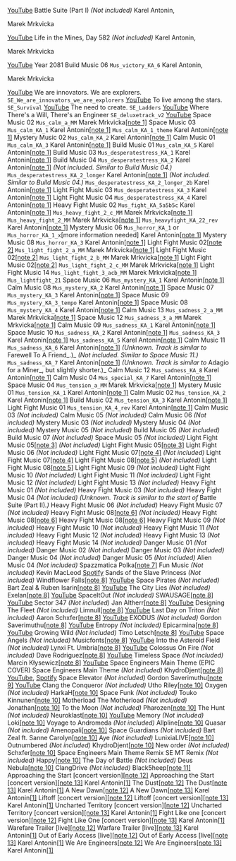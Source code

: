 
[YouTube](https://www.youtube.com/watch?v=gNmNrs2g9zA&list=PL1Lkz--s-OxvQa32ERbHnBqqsExIzjTZR&index=49) Battle Suite (Part I) _(Not included)_ Karel Antonin,

Marek Mrkvicka

[YouTube](https://www.youtube.com/watch?v=sZYyIJvrJuU&list=PL1Lkz--s-OxvQa32ERbHnBqqsExIzjTZR&index=50) Life in the Mines, Day 582 _(Not included)_ Karel Antonin,

Marek Mrkvicka

[YouTube](https://www.youtube.com/watch?v=vw8FUoqF6NU&list=PL1Lkz--s-OxvQa32ERbHnBqqsExIzjTZR&index=51) Year 2081 Build Music 06 `Mus_victory_KA_6` Karel Antonin,

Marek Mrkvicka

[YouTube](https://www.youtube.com/watch?v=OZYFjpbLK9U&list=PL1Lkz--s-OxvQa32ERbHnBqqsExIzjTZR&index=52) We are innovators. We are explorers. `SE_We_are_innovators_we_are_explorers` [YouTube](https://www.youtube.com/watch?v=_KyECNxnbhY&list=PL1Lkz--s-OxvQa32ERbHnBqqsExIzjTZR&index=53) To live among the stars. `SE_Survival` [YouTube](https://www.youtube.com/watch?v=TiDTSMRYJfc&list=PL1Lkz--s-OxvQa32ERbHnBqqsExIzjTZR&index=54) The need to create. `SE_Ladders` [YouTube](https://www.youtube.com/watch?v=BFvlexOH490&list=PL1Lkz--s-OxvQa32ERbHnBqqsExIzjTZR&index=55) Where There's a Will, There's an Engineer `SE_deluxetrack_v2` [YouTube](https://www.youtube.com/watch?v=OA38YkepdfA&list=PL1Lkz--s-OxvQa32ERbHnBqqsExIzjTZR&index=56) Space Music 02 `Mus_calm_a_MM` Marek Mrkvicka[\[note 1\]](#cite_note-filenamecomposer-1) Space Music 03 `Mus_calm_KA_1` Karel Antonin[\[note 1\]](#cite_note-filenamecomposer-1) `Mus_calm_KA_1_theme` Karel Antonin[\[note 1\]](#cite_note-filenamecomposer-1) Mystery Music 02 `Mus_calm_KA_2` Karel Antonin[\[note 1\]](#cite_note-filenamecomposer-1) Calm Music 01 `Mus_calm_KA_3` Karel Antonin[\[note 1\]](#cite_note-filenamecomposer-1) Build Music 01 `Mus_calm_KA_5` Karel Antonin[\[note 1\]](#cite_note-filenamecomposer-1) Build Music 03 `Mus_desperatestress_KA_1` Karel Antonin[\[note 1\]](#cite_note-filenamecomposer-1) Build Music 04 `Mus_desperatestress_KA_2` Karel Antonin[\[note 1\]](#cite_note-filenamecomposer-1) _(Not included. Similar to Build Music 04.)_ `Mus_desperatestress_KA_2_longer` Karel Antonin[\[note 1\]](#cite_note-filenamecomposer-1) _(Not included. Similar to Build Music 04.)_ `Mus_desperatestress_KA_2_longer_2b` Karel Antonin[\[note 1\]](#cite_note-filenamecomposer-1) Light Fight Music 03 `Mus_desperatestress_KA_3` Karel Antonin[\[note 1\]](#cite_note-filenamecomposer-1) Light Fight Music 04 `Mus_desperatestress_KA_4` Karel Antonin[\[note 1\]](#cite_note-filenamecomposer-1) Heavy Fight Music 02 `Mus_fight_KA_5a5b5c` Karel Antonin[\[note 1\]](#cite_note-filenamecomposer-1) `Mus_heavy_fight_2_c_MM` Marek Mrkvicka[\[note 1\]](#cite_note-filenamecomposer-1) `Mus_heavy_fight_2_MM` Marek Mrkvicka[\[note 1\]](#cite_note-filenamecomposer-1) `Mus_heavyfight_KA_22_rev` Karel Antonin[\[note 1\]](#cite_note-filenamecomposer-1) Mystery Music 06 `Mus_horror_KA_1` or `Mus_horror_KA_1_x`\[more information needed\] Karel Antonin[\[note 1\]](#cite_note-filenamecomposer-1) Mystery Music 08 `Mus_horror_KA_3` Karel Antonin[\[note 1\]](#cite_note-filenamecomposer-1) Light Fight Music 02[\[note 2\]](#cite_note-:3-2) `Mus_light_fight_2_a_MM` Marek Mrkvicka[\[note 1\]](#cite_note-filenamecomposer-1) Light Fight Music 02[\[note 2\]](#cite_note-:3-2) `Mus_light_fight_2_b_MM` Marek Mrkvicka[\[note 1\]](#cite_note-filenamecomposer-1) Light Fight Music 02[\[note 2\]](#cite_note-:3-2) `Mus_light_fight_2_c_MM` Marek Mrkvicka[\[note 1\]](#cite_note-filenamecomposer-1) Light Fight Music 14 `Mus_light_fight_3_acb_MM` Marek Mrkvicka[\[note 1\]](#cite_note-filenamecomposer-1) `Mus_lightfight_21` Space Music 06 `Mus_mystery_KA_1` Karel Antonin[\[note 1\]](#cite_note-filenamecomposer-1) Calm Music 08 `Mus_mystery_KA_2` Karel Antonin[\[note 1\]](#cite_note-filenamecomposer-1) Space Music 07 `Mus_mystery_KA_3` Karel Antonin[\[note 1\]](#cite_note-filenamecomposer-1) Space Music 09 `Mus_mystery_KA_3_tempo` Karel Antonin[\[note 1\]](#cite_note-filenamecomposer-1) Space Music 08 `Mus_mystery_KA_4` Karel Antonin[\[note 1\]](#cite_note-filenamecomposer-1) Calm Music 13 `Mus_sadness_2_a_MM` Marek Mrkvicka[\[note 1\]](#cite_note-filenamecomposer-1) Space Music 12 `Mus_sadness_3_a_MM` Marek Mrkvicka[\[note 1\]](#cite_note-filenamecomposer-1) Calm Music 09 `Mus_sadness_KA_1` Karel Antonin[\[note 1\]](#cite_note-filenamecomposer-1) Space Music 10 `Mus_sadness_KA_2` Karel Antonin[\[note 1\]](#cite_note-filenamecomposer-1) `Mus_sadness_KA_3` Karel Antonin[\[note 1\]](#cite_note-filenamecomposer-1) `Mus_sadness_KA_5` Karel Antonin[\[note 1\]](#cite_note-filenamecomposer-1) Calm Music 11 `Mus_sadness_KA_6` Karel Antonin[\[note 1\]](#cite_note-filenamecomposer-1) _(Unknown. Track is similar to_ Farewell To A Friend_.)_ _(Not included. Similar to Space Music 11.)_ `Mus_sadness_KA_7` Karel Antonin[\[note 1\]](#cite_note-filenamecomposer-1) _(Unknown. Track is similar to_ Adagio for a Miner_, but slightly shorter.)_ Calm Music 12 `Mus_sadness_KA_8` Karel Antonin[\[note 1\]](#cite_note-filenamecomposer-1) Calm Music 04 `Mus_special_KA_7` Karel Antonin[\[note 1\]](#cite_note-filenamecomposer-1) Space Music 04 `Mus_tension_a_MM` Marek Mrkvicka[\[note 1\]](#cite_note-filenamecomposer-1) Mystery Music 01 `Mus_tension_KA_1` Karel Antonin[\[note 1\]](#cite_note-filenamecomposer-1) Calm Music 02 `Mus_tension_KA_2` Karel Antonin[\[note 1\]](#cite_note-filenamecomposer-1) Build Music 02 `Mus_tension_KA_3` Karel Antonin[\[note 1\]](#cite_note-filenamecomposer-1) Light Fight Music 01 `Mus_tension_KA_4_rev` Karel Antonin[\[note 1\]](#cite_note-filenamecomposer-1) Calm Music 03 _(Not included)_ Calm Music 05 _(Not included)_ Calm Music 06 _(Not included)_ Mystery Music 03 _(Not included)_ Mystery Music 04 _(Not included)_ Mystery Music 05 _(Not included)_ Build Music 05 _(Not included)_ Build Music 07 _(Not included)_ Space Music 05 _(Not included)_ Light Fight Music 05[\[note 3\]](#cite_note-:2-3) _(Not included)_ Light Fight Music 05[\[note 3\]](#cite_note-:2-3) Light Fight Music 06 _(Not included)_ Light Fight Music 07[\[note 4\]](#cite_note-:4-4) _(Not included)_ Light Fight Music 07[\[note 4\]](#cite_note-:4-4) Light Fight Music 08[\[note 5\]](#cite_note-:5-5) _(Not included)_ Light Fight Music 08[\[note 5\]](#cite_note-:5-5) Light Fight Music 09 _(Not included)_ Light Fight Music 10 _(Not included)_ Light Fight Music 11 _(Not included)_ Light Fight Music 12 _(Not included)_ Light Fight Music 13 _(Not included)_ Heavy Fight Music 01 _(Not included)_ Heavy Fight Music 03 _(Not included)_ Heavy Fight Music 04 _(Not included)_ _(Unknown. Track is similar to the start of_ Battle Suite (Part II)_.)_ Heavy Fight Music 06 _(Not included)_ Heavy Fight Music 07 _(Not included)_ Heavy Fight Music 08[\[note 6\]](#cite_note-:6-6) _(Not included)_ Heavy Fight Music 08[\[note 6\]](#cite_note-:6-6) Heavy Fight Music 08[\[note 6\]](#cite_note-:6-6) Heavy Fight Music 09 _(Not included)_ Heavy Fight Music 10 _(Not included)_ Heavy Fight Music 11 _(Not included)_ Heavy Fight Music 12 _(Not included)_ Heavy Fight Music 13 _(Not included)_ Heavy Fight Music 14 _(Not included)_ Danger Music 01 _(Not included)_ Danger Music 02 _(Not included)_ Danger Music 03 _(Not included)_ Danger Music 04 _(Not included)_ Danger Music 05 _(Not included)_ Alien Music 04 _(Not included)_ Spazzmatica Polka[\[note 7\]](#cite_note-7) Fun Music _(Not included)_ Kevin MacLeod [Spotify](https://open.spotify.com/track/7a8Z11Bjj1m8b578dKeUDG) Sands of the Slave Princess _(Not included)_ Windflower Falls[\[note 8\]](#cite_note-:0-8) [YouTube](https://www.youtube.com/watch?v=v-pbHU5TfO8&t=0s) Space Pirates _(Not included)_ Bart Zeal & Ruben Isarin[\[note 8\]](#cite_note-:0-8) [YouTube](https://www.youtube.com/watch?v=v-pbHU5TfO8&t=232s) The City Lies _(Not included)_ Exelan[\[note 8\]](#cite_note-:0-8) [YouTube](https://www.youtube.com/watch?v=v-pbHU5TfO8&t=430s) SpaceItOut _(Not included)_ SWAUSAGE[\[note 8\]](#cite_note-:0-8) [YouTube](https://www.youtube.com/watch?v=v-pbHU5TfO8&t=603s) Sector 347 _(Not included)_ Jan Altherr[\[note 8\]](#cite_note-:0-8) [YouTube](https://www.youtube.com/watch?v=v-pbHU5TfO8&t=744s) Designing The Fleet _(Not included)_ Limnull[\[note 8\]](#cite_note-:0-8) [YouTube](https://www.youtube.com/watch?v=v-pbHU5TfO8&t=921s) Last Day on Triton _(Not included)_ Aaron Schxfer[\[note 8\]](#cite_note-:0-8) [YouTube](https://www.youtube.com/watch?v=v-pbHU5TfO8&t=1085s) EXODUS _(Not included)_ Gordon Saverimuthu[\[note 8\]](#cite_note-:0-8) [YouTube](https://www.youtube.com/watch?v=v-pbHU5TfO8&t=1376s) Entropy _(Not included)_ Epicarmina[\[note 8\]](#cite_note-:0-8) [YouTube](https://www.youtube.com/watch?v=v-pbHU5TfO8&t=1627s) Growing Wild _(Not included)_ Timo Letsch[\[note 8\]](#cite_note-:0-8) [YouTube](https://www.youtube.com/watch?v=v-pbHU5TfO8&t=1761s) Space Angels _(Not included)_ Musicfonts[\[note 8\]](#cite_note-:0-8) [YouTube](https://www.youtube.com/watch?v=v-pbHU5TfO8&t=1918s) Into the Asteroid Field _(Not included)_ Lynxi Ft. Umbria[\[note 8\]](#cite_note-:0-8) [YouTube](https://www.youtube.com/watch?v=v-pbHU5TfO8&t=2039s) Colossus On Fire _(Not included)_ Dave Rodriguez[\[note 8\]](#cite_note-:0-8) [YouTube](https://www.youtube.com/watch?v=v-pbHU5TfO8&t=2142s) Timeless Space _(Not included)_ Marcin Kłysewicz[\[note 8\]](#cite_note-:0-8) [YouTube](https://www.youtube.com/watch?v=v-pbHU5TfO8&t=2363s) Space Engineers Main Theme (EPIC COVER) Space Engineers Main Theme _(Not included)_ KhydroDjent[\[note 8\]](#cite_note-:0-8) [YouTube](https://www.youtube.com/watch?v=v-pbHU5TfO8&t=2514s), [Spotify](https://open.spotify.com/track/60Ds1uBY8kpXPKSBjtXPqU) Space Elevator _(Not included)_ Gordon Saverimuthu[\[note 9\]](#cite_note-:1-9) [YouTube](https://www.youtube.com/watch?v=v-pbHU5TfO8&t=2812s) Clang the Conqueror _(Not included)_ Utho Riley[\[note 10\]](#cite_note-sose23w-10) Oxygen _(Not included)_ HarkaH[\[note 10\]](#cite_note-sose23w-10) Space Funk _(Not included)_ Touko Kinnunen[\[note 10\]](#cite_note-sose23w-10) Motherload The Motherload _(Not included)_ Jonathan[\[note 10\]](#cite_note-sose23w-10) To the Moon _(Not included)_ Pharozen[\[note 10\]](#cite_note-sose23w-10) The Hunt _(Not included)_ Neuroklast[\[note 10\]](#cite_note-sose23w-10) [YouTube](https://www.youtube.com/watch?v=6cpwLdcFDp8) Memory _(Not included)_ Loki[\[note 10\]](#cite_note-sose23w-10) Voyage to Andromeda _(Not included)_ Allpline[\[note 10\]](#cite_note-sose23w-10) Quasar _(Not included)_ Amenopali[\[note 10\]](#cite_note-sose23w-10) Space Guardians _(Not included)_ Bart Zeal ft. Sanne Carolyn[\[note 10\]](#cite_note-sose23w-10) Aye _(Not included)_ LunixiaLIVE[\[note 10\]](#cite_note-sose23w-10) Outnumbered _(Not included)_ KhydroDjent[\[note 10\]](#cite_note-sose23w-10) New order _(Not included)_ Schxfer[\[note 10\]](#cite_note-sose23w-10) Space Engineers Main Theme Remix SE MT Remix _(Not included)_ Happy[\[note 10\]](#cite_note-sose23w-10) The Day of Battle _(Not included)_ Deus Nebula[\[note 10\]](#cite_note-sose23w-10) ClangDrive _(Not included)_ Black5heep[\[note 11\]](#cite_note-sose23hm-11) Approaching the Start \[concert version\][\[note 12\]](#cite_note-signalreq-12) Approaching the Start \[concert version\][\[note 13\]](#cite_note-sheetmusic-13) Karel Antonin[\[1\]](#cite_note-deluxepacksteam-14) The Dust[\[note 12\]](#cite_note-signalreq-12) The Dust[\[note 13\]](#cite_note-sheetmusic-13) Karel Antonin[\[1\]](#cite_note-deluxepacksteam-14) A New Dawn[\[note 12\]](#cite_note-signalreq-12) A New Dawn[\[note 13\]](#cite_note-sheetmusic-13) Karel Antonin[\[1\]](#cite_note-deluxepacksteam-14) Liftoff \[concert version\][\[note 12\]](#cite_note-signalreq-12) Liftoff \[concert version\][\[note 13\]](#cite_note-sheetmusic-13) Karel Antonin[\[1\]](#cite_note-deluxepacksteam-14) Uncharted Territory \[concert version\][\[note 12\]](#cite_note-signalreq-12) Uncharted Territory \[concert version\][\[note 13\]](#cite_note-sheetmusic-13) Karel Antonin[\[1\]](#cite_note-deluxepacksteam-14) Fight Like one \[concert version\][\[note 12\]](#cite_note-signalreq-12) Fight Like One \[concert version\][\[note 13\]](#cite_note-sheetmusic-13) Karel Antonin[\[1\]](#cite_note-deluxepacksteam-14) Warefare Trailer \[live\][\[note 12\]](#cite_note-signalreq-12) Warfare Trailer \[live\][\[note 13\]](#cite_note-sheetmusic-13) Karel Antonin[\[1\]](#cite_note-deluxepacksteam-14) Out of Early Access \[live\][\[note 12\]](#cite_note-signalreq-12) Out of Early Access \[live\][\[note 13\]](#cite_note-sheetmusic-13) Karel Antonin[\[1\]](#cite_note-deluxepacksteam-14) We Are Engineers[\[note 12\]](#cite_note-signalreq-12) We Are Engineers[\[note 13\]](#cite_note-sheetmusic-13) Karel Antonin[\[1\]](#cite_note-deluxepacksteam-14)